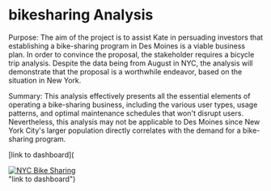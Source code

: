 # bikesharing Analysis

Purpose:
The aim of the project is to assist Kate in persuading investors that establishing a bike-sharing program in Des Moines is a viable business plan. In order to convince the proposal, the stakeholder requires a bicycle trip analysis. Despite the data being from August in NYC, the analysis will demonstrate that the proposal is a worthwhile endeavor, based on the situation in New York.

Summary: This analysis effectively presents all the essential elements of operating a bike-sharing business, including the various user types, usage patterns, and optimal maintenance schedules that won't disrupt users. Nevertheless, this analysis may not be applicable to Des Moines since New York City's larger population directly correlates with the demand for a bike-sharing program.

[link to dashboard](<div class='tableauPlaceholder' id='viz1677250466754' style='position: relative'><noscript><a href='#'><img alt='NYC Bike Sharing ' src='https:&#47;&#47;public.tableau.com&#47;static&#47;images&#47;GK&#47;GK2HNDR9N&#47;1_rss.png' style='border: none' /></a></noscript><object class='tableauViz'  style='display:none;'><param name='host_url' value='https%3A%2F%2Fpublic.tableau.com%2F' /> <param name='embed_code_version' value='3' /> <param name='path' value='shared&#47;GK2HNDR9N' /> <param name='toolbar' value='yes' /><param name='static_image' value='https:&#47;&#47;public.tableau.com&#47;static&#47;images&#47;GK&#47;GK2HNDR9N&#47;1.png' /> <param name='animate_transition' value='yes' /><param name='display_static_image' value='yes' /><param name='display_spinner' value='yes' /><param name='display_overlay' value='yes' /><param name='display_count' value='yes' /><param name='language' value='en-US' /><param name='filter' value='publish=yes' /></object></div>                <script type='text/javascript'>                    var divElement = document.getElementById('viz1677250466754');                    var vizElement = divElement.getElementsByTagName('object')[0];                    vizElement.style.width='1016px';vizElement.style.height='991px';                    var scriptElement = document.createElement('script');                    scriptElement.src = 'https://public.tableau.com/javascripts/api/viz_v1.js';                    vizElement.parentNode.insertBefore(scriptElement, vizElement);                </script> "link to dashboard")